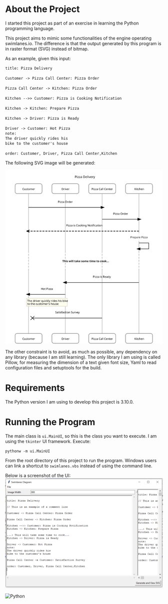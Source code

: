 # About the Project
I started this project as part of an exercise in learning the Python programming language.

This project aims to mimic some functionalities of the engine operating swimlanes.io. The difference is that the output generated by this program is in raster format (SVG) instead of bitmap.

As an example, given this input:
```
title: Pizza Delivery

Customer -> Pizza Call Center: Pizza Order

Pizza Call Center -> Kitchen: Pizza Order

Kitchen -->> Customer: Pizza is Cooking Notification

Kitchen -> Kitchen: Prepare Pizza

Kitchen -> Driver: Pizza is Ready

Driver -> Customer: Hot Pizza
note:
The driver quickly rides his
bike to the customer's house

order: Customer, Driver, Pizza Call Center,Kitchen
```

The following SVG image will be generated:

![alt text](https://raw.githubusercontent.com/georges-stephan/swimlanes/master/doc/pizza_example.svg)

The other constraint is to avoid, as much as possible, any dependency on any library (because I am still learning). The only library I am using is called Pillow, for measuring the dimension of a text given font size, Yaml to read configuration files and setuptools for the build.

# Requirements
The Python version I am using to develop this project is 3.10.0.

# Running the Program
The main class is `ui.MainUI`, so this is the class you want to execute. I am using the `tkinter` UI framework. Execute:
```
pythonw -m ui.MainUI
```
From the root directory of this project to run the program. Windows users can link a shortcut to `swimlanes.vbs` instead
of using the command line.

Below is a screenshot of the UI:
![alt text](https://raw.githubusercontent.com/georges-stephan/swimlanes/master/doc/screenshot_main_with_example.png)

![Python](https://img.shields.io/badge/python-3670A0?style=for-the-badge&logo=python&logoColor=ffdd54)

